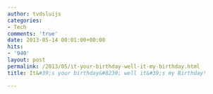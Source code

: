 ```yaml
---
author: tvdsluijs
categories:
- Tech
comments: 'true'
date: 2013-05-14 00:01:00+00:00
hits:
- '940'
layout: post
permalink: /2013/05/it-your-birthday-well-it-my-birthday.html
title: It&#39;s your birthday&#8230; well it&#39;s my Birthday!

---
```

